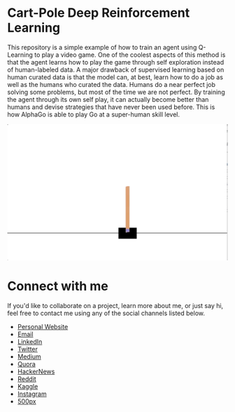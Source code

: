 # Cart-Pole Deep Reinforcement Learning
This repository is a simple example of how to train an agent using Q-Learning to play a video game. One of the coolest aspects of this method is that the agent learns how to play the game through self exploration instead of human-labeled data. A major drawback of supervised learning based on human curated data is that the model can, at best, learn how to do a job as well as the humans who curated the data. Humans do a near perfect job solving some problems, but most of the time we are not perfect. By training the agent through its own self play, it can actually become better than humans and devise strategies that have never been used before. This is how AlphaGo is able to play Go at a super-human skill level.

![Cart-Pole Agent Demo](/cart-pole.gif)

# Connect with me

If you'd like to collaborate on a project, learn more about me, or just say hi, feel free to contact me using any of the social channels listed below.

- [Personal Website](https://zackthoutt.com)
- [Email](mailto:me@zackthoutt.com)
- [LinkedIn](https://www.linkedin.com/in/zack-thoutt-57275655/)
- [Twitter](https://twitter.com/zthoutt)
- [Medium](https://medium.com/@zthoutt)
- [Quora](https://www.quora.com/profile/Zack-Thoutt)
- [HackerNews](https://news.ycombinator.com/submitted?id=zthoutt)
- [Reddit](https://www.reddit.com/user/zthoutt/)
- [Kaggle](https://www.kaggle.com/zynicide)
- [Instagram](https://www.instagram.com/zthoutt/)
- [500px](https://500px.com/zthoutt)
